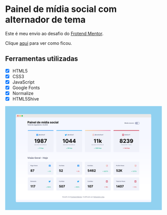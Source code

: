 # Painel de mídia social com alternador de tema

Este é meu envio ao desafio do [Frotend Mentor](https://www.frontendmentor.io/profile/EdivandroLima).

Clique [aqui](https://fem-painel-de-midia-social.vercel.app/) para ver como ficou.

## Ferramentas utilizadas
- [x] HTML5
- [x] CSS3
- [x] JavaScript
- [x] Google Fonts
- [x] Normalize
- [x] HTML5Shive

![Preview](./design/preview-final.png)